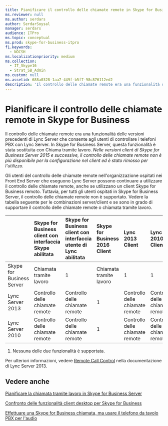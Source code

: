 ```yaml
---
title: Pianificare il controllo delle chiamate remote in Skype for Business
ms.reviewer: null
ms.author: serdars
author: SerdarSoysal
manager: serdars
audience: ITPro
ms.topic: conceptual
ms.prod: skype-for-business-itpro
f1.keywords:
  - NOCSH
ms.localizationpriority: medium
ms.collection:
  - IT_Skype16
  - Strat_SB_Admin
ms.custom: null
ms.assetid: 688a0328-1aa7-449f-b5f7-98c876112ed2
description: 'Il controllo delle chiamate remote era una funzionalità delle versioni precedenti di Lync Server che consente agli utenti di controllare i telefoni PBX con Lync Server. In Skype for Business Server, questa funzionalità è stata sostituita con Chiama tramite lavoro. Nelle versioni client per Skype for Business Server 2015 e successive, il controllo delle chiamate remote non è più disponibile per la configurazione nel client ed è stato rimosso per l''utilizzo.'
---
```


# <a name="plan-for-remote-call-control-in-skype-for-business"></a>Pianificare il controllo delle chiamate remote in Skype for Business
 
Il controllo delle chiamate remote era una funzionalità delle versioni precedenti di Lync Server che consente agli utenti di controllare i telefoni PBX con Lync Server. In Skype for Business Server, questa funzionalità è stata sostituita con Chiama tramite lavoro.  *Nelle versioni client di Skype for Business Server 2015 e successive, il controllo delle chiamate remote non è più disponibile per la configurazione nel client ed è stato rimosso per l'utilizzo.* 
  
 Gli utenti del controllo delle chiamate remote nell'organizzazione ospitati nei Front End Server che eseguono Lync Server possono continuare a utilizzare il controllo delle chiamate remote, anche se utilizzano un client Skype for Business remoto. Tuttavia, per tutti gli utenti ospitati in Skype for Business Server, il controllo delle chiamate remote non è supportato. Vedere la tabella seguente per le combinazioni server/client e se sono in grado di supportare il controllo delle chiamate remote o chiamata tramite lavoro.
  
|&nbsp;|Skype for Business client con interfaccia Skype abilitata|Skype for Business client con interfaccia utente di Lync abilitata|Skype for Business 2016 Client|Lync 2013 Client|Lync 2010 Client|
|:-----|:-----|:-----|:-----|:-----|:-----|
| Skype for Business Server  |Chiamata tramite lavoro   |1  |Chiamata tramite lavoro   |1  |1  |
| Lync Server 2013  |Controllo delle chiamate remote   |Controllo delle chiamate remote   |1  |Controllo delle chiamate remote   |Controllo delle chiamate remote   |
| Lync Server 2010  |Controllo delle chiamate remote   |Controllo delle chiamate remote   |1  |Controllo delle chiamate remote   |Controllo delle chiamate remote   |
   
1. Nessuna delle due funzionalità è supportata.
  
Per ulteriori informazioni, vedere [Remote Call Control](/previous-versions/office/lync-server-2013/lync-server-2013-planning-for-remote-call-control) nella documentazione di Lync Server 2013.
  
## <a name="see-also"></a>Vedere anche

[Pianificare la chiamata tramite lavoro in Skype for Business Server](call-via-work.md)
  
[Confronto delle funzionalità client desktop per Skype for Business](../../plan-your-deployment/clients-and-devices/desktop-feature-comparison.md)

[Effettuare una Skype for Business chiamata, ma usare il telefono da tavolo PBX per l'audio](https://support.office.com/article/Make-a-Skype-for-Business-call-but-use-your-PBX-desk-phone-for-audio-6a316c11-a05e-460c-b969-32ff0ad848e6)
